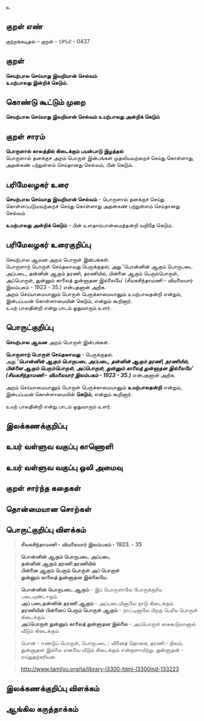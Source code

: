 உ

## குறள் எண் 

குற்றங்கடிதல் – குறள் - ௦௪௩௭ - 0437  

## குறள் 

**செயற்பால செய்யாது இவறியான் செல்வம்  
உயற்பாலது இன்றிக் கெடும்.**

## கொண்டு கூட்டும் முறை

**செயற்பால செய்யாது இவறியான் செல்வம் உயற்பாலது அன்றிக் கெடும்**

## குறள் சாரம் 
**பொருளால் காலத்தில் கிடைக்கும் பயன்பாடு இழத்தல்**  
பொருளால் தனக்குச் அறம் பொருள் இன்பங்கள் முதலியவற்றைச் செய்து கொள்ளாது,  
அதன்கண் பற்றுள்ளம் செய்தானது செல்வம், பின் கெடும்.  

## பரிமேலழகர் உரை

**செயற்பால செய்யாது இவறியான் செல்வம்** - பொருளால் தனக்குச் செய்து கொள்ளப்படுமவற்றைச் செய்து கொள்ளாது அதன்கண் பற்றுள்ளம் செய்தானது செல்வம்  

**உயற்பாலது அன்றிக் கெடும்** - பின் உளதாம்பான்மைத்தன்றி வறிதே கெடும்.   

## பரிமேலழகர் உரைகுறிப்பு   

செயற்பால ஆவன அறம் பொருள் இன்பங்கள்.  
பொருளாற் பொருள் செய்தலாவது பெருக்குதல்; அது 'பொன்னின் ஆகும் பொருபடை அப்படை, தன்னின் ஆகும் தரணி, தரணியில், பின்னை ஆகும் பெரும்பொருள், அப்பொருள், துன்னும் காலைத் துன்னாதன இல்லையே'  (சீவகசிந்தாமணி - விமலையார் இலம்பகம் - 1923 - 35.) என்பதனான் அறிக.  
அறம் செய்யாமையானும் பொருள் பெருக்காமையானும் உயற்பாலதன்றி என்றும், இன்பப்பயன் கொள்ளாமையின் கெடும், என்றும் கூறினார்.  
உயற் பாலதின்றி என்று பாடம் ஓதுவாரும் உளர்.    

## பொருட்குறிப்பு 

**செயற்பால ஆவன** அறம் பொருள் இன்பங்கள்.  

**பொருளாற் பொருள் செய்தலாவது** - பெருக்குதல்.  
அது _**'பொன்னின் ஆகும் பொருபடை அப்படை, தன்னின் ஆகும் தரணி, தரணியில், பின்னை ஆகும் பெரும்பொருள், அப்பொருள், துன்னும் காலைத் துன்னாதன இல்லையே'  (சீவகசிந்தாமணி - விமலையார் இலம்பகம் - 1923 - 35.)**_ என்பதனான் அறிக.  

அறம் செய்யாமையானும் பொருள் பெருக்காமையானும் **உயற்பாலதன்றி** என்றும்,  
இன்பப்பயன் கொள்ளாமையின் **கெடும்**, என்றும் கூறினார்.  

உயற் பாலதின்றி என்று பாடம் ஓதுவாரும் உளர்.    

## இலக்கணக்குறிப்பு  


## உயர் வள்ளுவ வகுப்பு காணொளி


## உயர் வள்ளுவ வகுப்பு ஒலி அமைவு 

 
## குறள் சார்ந்த கதைகள் 


## தொன்மையான சொற்கள்


## பொருட்குறிப்பு விளக்கம்

>**சீவகசிந்தாமணி - விமலையார் இலம்பகம் - 1923. - 35**  

>**பொன்னின் ஆகும் பொருபடை அப்படை  
>தன்னின் ஆகும் தரணி தரணியில்  
>பின்னை ஆகும் பெரும் பொருள் அப் பொருள்  
>துன்னும் காலைத் துன்னாதன இல்லையே.**

>**பொன்னின் பொருபடை ஆகும்** - இப் பொருளாலே போருக்குரிய படையுண்டாகும்.  
>**அப் படைதன்னின் தரணி ஆகும்** - அப்படையினாலே நாடு கிடைக்கும்.   
>**தரணியின் பின்னைப் பெரும் பொருள் ஆகும்** - நாட்டினாலே பிறகு பெரிய பொருள் கிடைக்கும்.    
>**அப்பொருள் துன்னும் காலைத் துன்னாதன இல்லை** - அப்பொருள் கைகூடுமானால் வீடும் கிடைக்கும்.  


>பொன் - ஈண்டுப் பொருள், பொருபடை : வினைத் தொகை, தரணி - நிலம், துன்னாதன இல்லை எனவே வீடும் கிடைக்கும் என்றாளாயிற்று. துன்னாதன் - எய்துதற்கரியன.    

>http://www.tamilvu.org/ta/library-l3300-html-l3300ind-133223

## இலக்கணக்குறிப்பு விளக்கம்


## ஆங்கில கருத்தாக்கம் 


